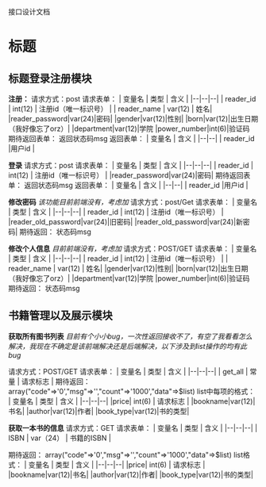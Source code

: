 接口设计文档

# 标题

## 标题登录注册模块

**注册：**
请求方式：post
请求表单：
| 变量名 | 类型 |  含义 | 
|--|--|--|
| reader_id | int(12) | 注册id（唯一标识号） |
| reader_name | var(12) |  姓名|
|reader_password|var(24)|密码|
|gender|var(12)|性别|
|born|var(12)|出生日期（我好像忘了orz）|
|department|var(12)|学院
|power_number|int(6)|验证码
期待返回表单：
返回状态码msg
返回表单：
| 变量名 | 含义 |
|--|--|
| reader_id |用户id  |

**登录**
请求方式：post
请求表单：
| 变量名 | 类型 |  含义 | 
|--|--|--|
| reader_id | int(12) | 注册id（唯一标识号） |
|reader_password|var(24)|密码|
期待返回表单：
返回状态码msg
返回表单：
| 变量名 | 含义 |
|--|--|
| reader_id |用户id  |

**修改密码**
*该功能目前前端没有，考虑加*
请求方式：post/Get
请求表单：
| 变量名 | 类型 |  含义 | 
|--|--|--|
| reader_id | int(12) | 注册id（唯一标识号） |
|reader_old_password|var(24)|旧密码|
|reader_old_password|var(24)|新密码|
期待返回：
状态码msg

**修改个人信息**
*目前前端没有，考虑加*
请求方式：POST/GET
请求表单：
| 变量名 | 类型 |  含义 | 
|--|--|--|
| reader_id | int(12) | 注册id（唯一标识号） |
| reader_name | var(12) |  姓名|
|gender|var(12)|性别|
|born|var(12)|出生日期（我好像忘了orz）|
|department|var(12)|学院
|power_number|int(6)|验证码
期待返回：
状态码msg

## 书籍管理以及展示模块
**获取所有图书列表**
*目前有个小小bug，一次性返回接收不了，有空了我看看怎么解决，我现在不确定是该前端解决还是后端解决，以下涉及到list操作的均有此bug*

请求方式：POST/GET 
请求表单：
| 变量名 | 类型 |  含义 | 
|--|--|--|
| get_all | 常量 | 请求标志 |
期待返回：
array("code"=>'0',"msg"=>'',"count"=>'1000',"data"=>$list)
list中每项的格式：
| 变量名 | 类型 |  含义 | 
|--|--|--|
|price| int(6) | 请求标志 |
|bookname|var(12)|书名|
|author|var(12)|作者|
|book_type|var(12)|书的类型|

**获取一本书的信息**
请求方式：GET
请求表单：
| 变量名 | 类型 |  含义 | 
|--|--|--|
| ISBN | var（24） | 书籍的ISBN |

期待返回：
array("code"=>'0',"msg"=>'',"count"=>'1000',"data"=>$list)
list格式：
| 变量名 | 类型 |  含义 | 
|--|--|--|
|price| int(6) | 请求标志 |
|bookname|var(12)|书名|
|author|var(12)|作者|
|book_type|var(12)|书的类型|




